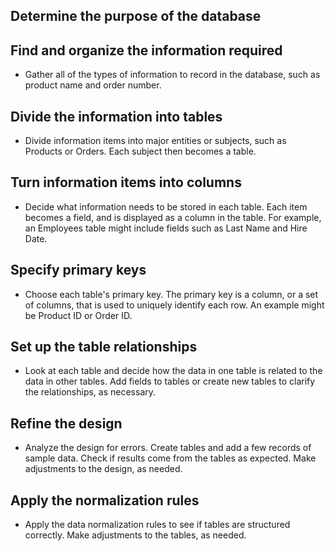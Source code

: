 ## Determine the purpose of the database 

## Find and organize the information required 
- Gather all of the types of information to record in the database, such as product name and order number.

## Divide the information into tables 
- Divide information items into major entities or subjects, such as Products or Orders. Each subject then becomes a table.

## Turn information items into columns 
- Decide what information needs to be stored in each table. Each item becomes a field, and is displayed as a column in the table. For example, an Employees table might include fields such as Last Name and Hire Date.

## Specify primary keys 
- Choose each table's primary key. The primary key is a column, or a set of columns, that is used to uniquely identify each row. An example might be Product ID or Order ID.

## Set up the table relationships 
- Look at each table and decide how the data in one table is related to the data in other tables. Add fields to tables or create new tables to clarify the relationships, as necessary.

## Refine the design 
- Analyze the design for errors. Create tables and add a few records of sample data. Check if results come from the tables as expected. Make adjustments to the design, as needed.

## Apply the normalization rules 
- Apply the data normalization rules to see if tables are structured correctly. Make adjustments to the tables, as needed.

